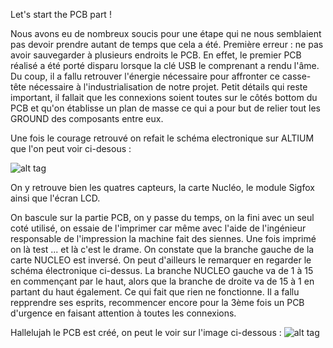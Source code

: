 Let's start the PCB part ! 

Nous avons eu de nombreux soucis pour une étape qui ne nous semblaient pas devoir prendre autant de temps que cela a été. 
Première erreur : ne pas avoir sauvegarder à plusieurs endroits le PCB. 
En effet, le premier PCB réalisé a été porté disparu lorsque la clé USB le comprenant a rendu l'âme. 
Du coup, il a fallu retrouver l'énergie nécessaire pour affronter ce casse-tête nécessaire à l'industrialisation de notre projet.
Petit détails qui reste important, il fallait que les connexions soient toutes sur le côtés bottom du PCB et qu'on établisse un plan de masse ce qui a pour but de relier tout les GROUND des composants entre eux.

Une fois le courage retrouvé on refait le schéma electronique sur ALTIUM que l'on peut voir ci-desous :

![alt tag](https://user-images.githubusercontent.com/35667679/35527856-60283a2c-052c-11e8-90d4-06787587e1f4.PNG)

On y retrouve bien les quatres capteurs, la carte Nucléo, le module Sigfox ainsi que l'écran LCD.

On bascule sur la partie PCB, on y passe du temps, on la fini avec un seul coté utilisé, on essaie de l'imprimer car même avec l'aide de l'ingénieur responsable de l'impression la machine fait des siennes. Une fois imprimé on là test ... et là c'est le drame. 
On constate que la branche gauche de la carte NUCLEO est inversé. On peut d'ailleurs le remarquer en regarder le schéma électronique ci-dessus. La branche NUCLEO gauche va de 1 à 15 en commençant par le haut, alors que la branche de droite va de 15 à 1 en partant du haut également. Ce qui fait que rien ne fonctionne. 
Il a fallu repprendre ses esprits, recommencer encore pour la 3ème fois un PCB d'urgence en faisant attention à toutes les connexions.

Hallelujah le PCB est créé, on peut le voir sur l'image ci-dessous :
![alt tag](https://user-images.githubusercontent.com/35667679/35523963-5b6e9596-0520-11e8-8cb2-76283c936e0f.PNG)
